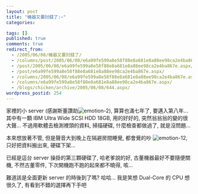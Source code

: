 ```yaml
---
layout: post
title: "機器又要討錢了:~"
categories:

tags: []
published: true
comments: true
redirect_from:
  - /2005/06/08/機器又要討錢了/
  - /columns/post/2005/06/08/e6a99fe599a8e58f88e8a681e8a88ee98ca2e4ba867e.aspx/
  - /post/2005/06/08/e6a99fe599a8e58f88e8a681e8a88ee98ca2e4ba867e.aspx/
  - /post/e6a99fe599a8e58f88e8a681e8a88ee98ca2e4ba867e.aspx/
  - /columns/2005/06/08/e6a99fe599a8e58f88e8a681e8a88ee98ca2e4ba867e.aspx/
  - /columns/e6a99fe599a8e58f88e8a681e8a88ee98ca2e4ba867e.aspx/
  - /blogs/chicken/archive/2005/06/08/644.aspx/
wordpress_postid: 254
---
```


家裡的小 server (感謝斯董讚助![emotion-2](/images/2005-06-08-server-asking-for-money-again/emotion-2.gif)), 算算也滿七年了, 要邁入第八年... 其中有一顆 IBM Ultra Wide SCSI HDD 18GB, 用的好好的, 突然翁翁翁的變的很大聲... 不過用軟體去檢測裡頭的資料, 掃描硬碟, 什麼檢查都做過了, 就是沒問題...

本來想放著不管, 但是聲音大到晚上在隔避房間睡覺, 都會覺的吵 ![emotion-12](/images/2005-06-08-server-asking-for-money-again/emotion-12.gif), 只好把資料搬出來, 硬碟下架...

已經是這台 server 操掛的第三顆硬碟了, 哈老爹說的好, 古董機器最好不要隨便關機, 不然古董零件, 下次開機跑不跑的起來都不曉得, 咳...

難道該是全面更新 server 的時後到了嗎? 哈哈... 我是笑想 Dual-Core 的 CPU 想很久了, 有看到不錯的選擇再下手吧
